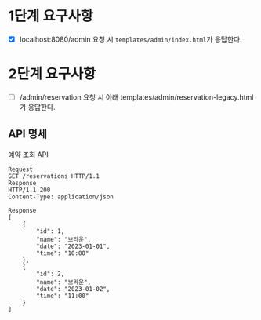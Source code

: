 # 1단계 요구사항

- [x] localhost:8080/admin 요청 시 `templates/admin/index.html`가 응답한다.

# 2단계 요구사항

- [ ] /admin/reservation 요청 시 아래 templates/admin/reservation-legacy.html 가 응답한다.

## API 명세

예약 조회 API

```
Request
GET /reservations HTTP/1.1
Response
HTTP/1.1 200
Content-Type: application/json

Response
[
    {
        "id": 1,
        "name": "브라운",
        "date": "2023-01-01",
        "time": "10:00"
    },
    {
        "id": 2,
        "name": "브라운",
        "date": "2023-01-02",
        "time": "11:00"
    }
]
```

